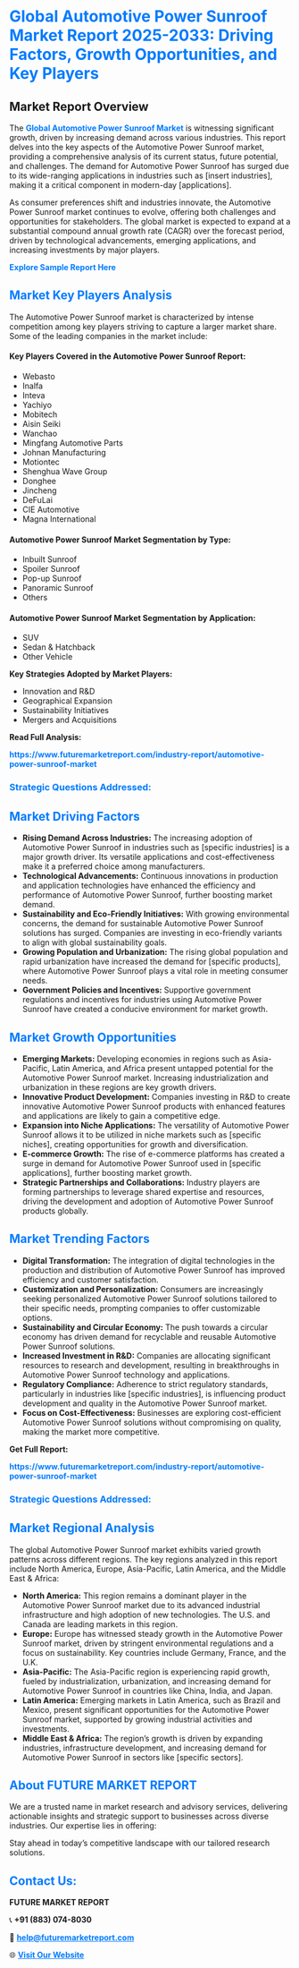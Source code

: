 <h1 style="color: #007BFF;">Global Automotive Power Sunroof Market Report 2025-2033: Driving Factors, Growth Opportunities, and Key Players</h1>

<section id="overview">
<h2>Market Report Overview</h2>
<p>The <a href="https://www.futuremarketreport.com/industry-report/automotive-power-sunroof-market" style="color: #007BFF; text-decoration: none;"><strong>Global Automotive Power Sunroof Market</strong></a> is witnessing significant growth, driven by increasing demand across various industries. This report delves into the key aspects of the Automotive Power Sunroof market, providing a comprehensive analysis of its current status, future potential, and challenges. The demand for Automotive Power Sunroof has surged due to its wide-ranging applications in industries such as [insert industries], making it a critical component in modern-day [applications].</p>
<p>As consumer preferences shift and industries innovate, the Automotive Power Sunroof market continues to evolve, offering both challenges and opportunities for stakeholders. The global market is expected to expand at a substantial compound annual growth rate (CAGR) over the forecast period, driven by technological advancements, emerging applications, and increasing investments by major players.</p>
</section>

<section id="overview">
<p><a href="https://www.futuremarketreport.com/request-sample/reportId=48105" style="color: #007BFF; text-decoration: none;"><strong>Explore Sample Report Here</strong></a></p>
</section>

<section id="key-players">
<h2 style="color: #007BFF;">Market Key Players Analysis</h2>
<p>The Automotive Power Sunroof market is characterized by intense competition among key players striving to capture a larger market share. Some of the leading companies in the market include:</p>
<h4>Key Players Covered in the Automotive Power Sunroof Report:</h4>
<ul><li>Webasto</li><li>Inalfa</li><li>Inteva</li><li>Yachiyo</li><li>Mobitech</li><li>Aisin Seiki</li><li>Wanchao</li><li>Mingfang Automotive Parts</li><li>Johnan Manufacturing</li><li>Motiontec</li><li>Shenghua Wave Group</li><li>Donghee</li><li>Jincheng</li><li>DeFuLai</li><li>CIE Automotive</li><li>Magna International</li></ul>
<h4>Automotive Power Sunroof Market Segmentation by Type:</h4>
<ul><li>Inbuilt Sunroof</li><li>Spoiler Sunroof</li><li>Pop-up Sunroof</li><li>Panoramic Sunroof</li><li>Others</li></ul>

<h4>Automotive Power Sunroof Market Segmentation by Application:</h4>
<ul><li>SUV</li><li>Sedan &amp; Hatchback</li><li>Other Vehicle</li></ul>
<p><strong>Key Strategies Adopted by Market Players:</strong></p>
<ul>
<li>Innovation and R&D</li>
<li>Geographical Expansion</li>
<li>Sustainability Initiatives</li>
<li>Mergers and Acquisitions</li>
</ul>
</section>

<section>
<p><strong>Read Full Analysis: </strong></p><a href="https://www.futuremarketreport.com/industry-report/automotive-power-sunroof-market" style="color: #007BFF; text-decoration: none;"><strong>https://www.futuremarketreport.com/industry-report/automotive-power-sunroof-market</strong></a>
<h3 style="color: #007BFF;">Strategic Questions Addressed:</h3>
</section>

<section id="driving-factors">
<h2 style="color: #007BFF;">Market Driving Factors</h2>
<ul>
<li><strong>Rising Demand Across Industries:</strong> The increasing adoption of Automotive Power Sunroof in industries such as [specific industries] is a major growth driver. Its versatile applications and cost-effectiveness make it a preferred choice among manufacturers.</li>
<li><strong>Technological Advancements:</strong> Continuous innovations in production and application technologies have enhanced the efficiency and performance of Automotive Power Sunroof, further boosting market demand.</li>
<li><strong>Sustainability and Eco-Friendly Initiatives:</strong> With growing environmental concerns, the demand for sustainable Automotive Power Sunroof solutions has surged. Companies are investing in eco-friendly variants to align with global sustainability goals.</li>
<li><strong>Growing Population and Urbanization:</strong> The rising global population and rapid urbanization have increased the demand for [specific products], where Automotive Power Sunroof plays a vital role in meeting consumer needs.</li>
<li><strong>Government Policies and Incentives:</strong> Supportive government regulations and incentives for industries using Automotive Power Sunroof have created a conducive environment for market growth.</li>
</ul>
</section>

<section id="growth-opportunities">
<h2 style="color: #007BFF;">Market Growth Opportunities</h2>
<ul>
<li><strong>Emerging Markets:</strong> Developing economies in regions such as Asia-Pacific, Latin America, and Africa present untapped potential for the Automotive Power Sunroof market. Increasing industrialization and urbanization in these regions are key growth drivers.</li>
<li><strong>Innovative Product Development:</strong> Companies investing in R&D to create innovative Automotive Power Sunroof products with enhanced features and applications are likely to gain a competitive edge.</li>
<li><strong>Expansion into Niche Applications:</strong> The versatility of Automotive Power Sunroof allows it to be utilized in niche markets such as [specific niches], creating opportunities for growth and diversification.</li>
<li><strong>E-commerce Growth:</strong> The rise of e-commerce platforms has created a surge in demand for Automotive Power Sunroof used in [specific applications], further boosting market growth.</li>
<li><strong>Strategic Partnerships and Collaborations:</strong> Industry players are forming partnerships to leverage shared expertise and resources, driving the development and adoption of Automotive Power Sunroof products globally.</li>
</ul>
</section>

<section id="trending-factors">
<h2 style="color: #007BFF;">Market Trending Factors</h2>
<ul>
<li><strong>Digital Transformation:</strong> The integration of digital technologies in the production and distribution of Automotive Power Sunroof has improved efficiency and customer satisfaction.</li>
<li><strong>Customization and Personalization:</strong> Consumers are increasingly seeking personalized Automotive Power Sunroof solutions tailored to their specific needs, prompting companies to offer customizable options.</li>
<li><strong>Sustainability and Circular Economy:</strong> The push towards a circular economy has driven demand for recyclable and reusable Automotive Power Sunroof solutions.</li>
<li><strong>Increased Investment in R&D:</strong> Companies are allocating significant resources to research and development, resulting in breakthroughs in Automotive Power Sunroof technology and applications.</li>
<li><strong>Regulatory Compliance:</strong> Adherence to strict regulatory standards, particularly in industries like [specific industries], is influencing product development and quality in the Automotive Power Sunroof market.</li>
<li><strong>Focus on Cost-Effectiveness:</strong> Businesses are exploring cost-efficient Automotive Power Sunroof solutions without compromising on quality, making the market more competitive.</li>
</ul>
</section>

<section>
<p><strong>Get Full Report: </strong></p><a href="https://www.futuremarketreport.com/industry-report/automotive-power-sunroof-market" style="color: #007BFF; text-decoration: none;"><strong>https://www.futuremarketreport.com/industry-report/automotive-power-sunroof-market</strong></a>
<h3 style="color: #007BFF;">Strategic Questions Addressed:</h3>
</section>


<section id="regional-analysis">
<h2 style="color: #007BFF;">Market Regional Analysis</h2>
<p>The global Automotive Power Sunroof market exhibits varied growth patterns across different regions. The key regions analyzed in this report include North America, Europe, Asia-Pacific, Latin America, and the Middle East & Africa:</p>
<ul>
<li><strong>North America:</strong> This region remains a dominant player in the Automotive Power Sunroof market due to its advanced industrial infrastructure and high adoption of new technologies. The U.S. and Canada are leading markets in this region.</li>
<li><strong>Europe:</strong> Europe has witnessed steady growth in the Automotive Power Sunroof market, driven by stringent environmental regulations and a focus on sustainability. Key countries include Germany, France, and the U.K.</li>
<li><strong>Asia-Pacific:</strong> The Asia-Pacific region is experiencing rapid growth, fueled by industrialization, urbanization, and increasing demand for Automotive Power Sunroof in countries like China, India, and Japan.</li>
<li><strong>Latin America:</strong> Emerging markets in Latin America, such as Brazil and Mexico, present significant opportunities for the Automotive Power Sunroof market, supported by growing industrial activities and investments.</li>
<li><strong>Middle East & Africa:</strong> The region’s growth is driven by expanding industries, infrastructure development, and increasing demand for Automotive Power Sunroof in sectors like [specific sectors].</li>
</ul>
</section>

<footer>
<h2 style="color: #007BFF;">About FUTURE MARKET REPORT</h2>
<p>We are a trusted name in market research and advisory services, delivering actionable insights and strategic support to businesses across diverse industries. Our expertise lies in offering:</p>

<p>Stay ahead in today’s competitive landscape with our tailored research solutions.</p>

<h2 style="color: #007BFF;">Contact Us:</h2>
<p><strong>FUTURE MARKET REPORT</strong></p>
<p>📞 <strong>+91 (883) 074-8030</strong></p>
<p>📧 <strong><a href="mailto:help@futuremarketreport.com" style="color: #007BFF;">help@futuremarketreport.com</a></strong></p>
<p>🌐 <strong><a href="https://www.futuremarketreport.com/" style="color: #007BFF;">Visit Our Website</a></strong></p>
</footer>